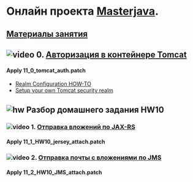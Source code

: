 # Онлайн проекта  <a href="https://github.com/JavaWebinar/masterjava">Masterjava</a>.

## [Материалы занятия](https://drive.google.com/drive/u/0/folders/0B9Ye2auQ_NsFd1FnME50bEt6RDA) 

## ![video](https://cloud.githubusercontent.com/assets/13649199/13672715/06dbc6ce-e6e7-11e5-81a9-04fbddb9e488.png) 0. [Авторизация в контейнере Tomcat](https://drive.google.com/file/d/0B9Ye2auQ_NsFcU1FU3FTQ25NNzA)
#### Apply 11_0_tomcat_auth.patch

- [Realm Configuration HOW-TO](http://tomcat.apache.org/tomcat-8.0-doc/realm-howto.html)
- [Setup your own Tomcat security realm](http://www.christianschenk.org/blog/setup-your-own-tomcat-security-realm/)

## ![hw](https://cloud.githubusercontent.com/assets/13649199/13672719/09593080-e6e7-11e5-81d1-5cb629c438ca.png) Разбор домашнего задания HW10
### ![video](https://cloud.githubusercontent.com/assets/13649199/13672715/06dbc6ce-e6e7-11e5-81a9-04fbddb9e488.png) 1. [Отправка вложений по JAX-RS](https://drive.google.com/open?id=0B9Ye2auQ_NsFT3VmNXR2djRqM1E)
#### Apply 11_1_HW10_jersey_attach.patch
### ![video](https://cloud.githubusercontent.com/assets/13649199/13672715/06dbc6ce-e6e7-11e5-81a9-04fbddb9e488.png) 2. [Отправка почты с вложениями по JMS](https://drive.google.com/open?id=0B9Ye2auQ_NsFdEZhVll2UFdCY0U)
#### Apply 11_2_HW10_JMS_attach.patch
